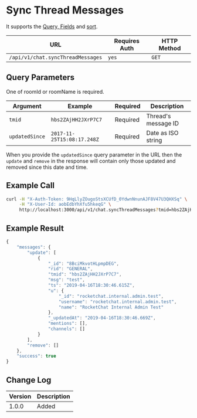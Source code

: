 # Sync Thread Messages

It supports the [Query, Fields](../../query-and-fields-info.md#query-example) and [sort](../../offset-and-count-and-sort-info.md).

| URL                               | Requires Auth | HTTP Method |
| --------------------------------- | ------------- | ----------- |
| `/api/v1/chat.syncThreadMessages` | `yes`         | `GET`       |

## Query Parameters

One of roomId or roomName is required.

| Argument       | Example                    | Required | Description         |
| -------------- | -------------------------- | -------- | ------------------- |
| `tmid`         | `hbs2ZAjHH2JXrP7C7`        | Required | Thread's message ID |
| `updatedSince` | `2017-11-25T15:08:17.248Z` | Required | Date as ISO string  |

When you provide the `updatedSince` query parameter in the URL then the `update` and `remove` in the response will contain only those updated and removed since this date and time.

## Example Call

```bash
curl -H "X-Auth-Token: 9HqLlyZOugoStsXCUfD_0YdwnNnunAJF8V47U3QHXSq" \
     -H "X-User-Id: aobEdbYhXfu5hkeqG" \
     http://localhost:3000/api/v1/chat.syncThreadMessages?tmid=hbs2ZAjHH2JXrP7C7&updatedSince=2019-02-25T15:08:17.248Z
```

## Example Result

```javascript
{
    "messages": {
        "update": [
            {
                "_id": "8BciMkvotHLpmpDEG",
                "rid": "GENERAL",
                "tmid": "hbs2ZAjHH2JXrP7C7",
                "msg": "test",
                "ts": "2019-04-16T18:30:46.615Z",
                "u": {
                    "_id": "rocketchat.internal.admin.test",
                    "username": "rocketchat.internal.admin.test",
                    "name": "RocketChat Internal Admin Test"
                },
                "_updatedAt": "2019-04-16T18:30:46.669Z",
                "mentions": [],
                "channels": []
            }
        ],
        "remove": []
    },
    "success": true
}
```

## Change Log

| Version | Description |
| ------- | ----------- |
| 1.0.0   | Added       |
